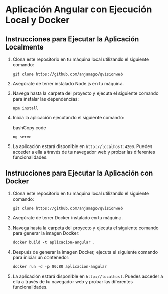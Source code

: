 
# Aplicación Angular con Ejecución Local y Docker

## Instrucciones para Ejecutar la Aplicación Localmente

1.  Clona este repositorio en tu máquina local utilizando el siguiente comando:
    
    `git clone https://github.com/anjamago/qvisionweb` 
    
2.  Asegúrate de tener instalado Node.js en tu máquina.
    
3.  Navega hasta la carpeta del proyecto y ejecuta el siguiente comando para instalar las dependencias:
    
    `npm install` 
    
4.  Inicia la aplicación ejecutando el siguiente comando:
    
    bashCopy code
    
    `ng serve` 
    
5.  La aplicación estará disponible en `http://localhost:4200`. Puedes acceder a ella a través de tu navegador web y probar las diferentes funcionalidades.
    

## Instrucciones para Ejecutar la Aplicación con Docker

1.  Clona este repositorio en tu máquina local utilizando el siguiente comando:
    
    `git clone https://github.com/anjamago/qvisionweb` 
    
2.  Asegúrate de tener Docker instalado en tu máquina.
    
3.  Navega hasta la carpeta del proyecto y ejecuta el siguiente comando para generar la imagen Docker:
    
    `docker build -t aplicacion-angular .` 
    
4.  Después de generar la imagen Docker, ejecuta el siguiente comando para iniciar un contenedor:
    
    `docker run -d -p 80:80 aplicacion-angular` 
    
5.  La aplicación estará disponible en `http://localhost`. Puedes acceder a ella a través de tu navegador web y probar las diferentes funcionalidades.